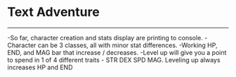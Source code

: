 # Text Adventure
------------------------------
-So far, character creation and stats display are printing to console. 
-Character can be 3 classes, all with minor stat differences. 
-Working HP, END, and MAG bar that increase / decreases.
-Level up will give you a point to spend in 1 of 4 different traits - STR DEX SPD MAG. Leveling up always increases HP and END
